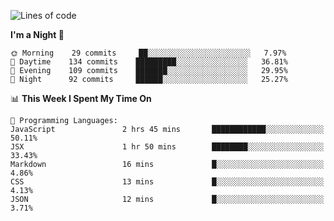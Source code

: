<!--START_SECTION:waka-->
![Lines of code](https://img.shields.io/badge/From%20Hello%20World%20I%27ve%20Written-143865%20lines%20of%20code-blue)

**I'm a Night 🦉** 

```text
🌞 Morning    29 commits     ██░░░░░░░░░░░░░░░░░░░░░░░   7.97% 
🌆 Daytime    134 commits    █████████░░░░░░░░░░░░░░░░   36.81% 
🌃 Evening    109 commits    ███████░░░░░░░░░░░░░░░░░░   29.95% 
🌙 Night      92 commits     ██████░░░░░░░░░░░░░░░░░░░   25.27%

```


📊 **This Week I Spent My Time On** 

```text
💬 Programming Languages: 
JavaScript               2 hrs 45 mins       ████████████░░░░░░░░░░░░░   50.11% 
JSX                      1 hr 50 mins        ████████░░░░░░░░░░░░░░░░░   33.43% 
Markdown                 16 mins             █░░░░░░░░░░░░░░░░░░░░░░░░   4.86% 
CSS                      13 mins             █░░░░░░░░░░░░░░░░░░░░░░░░   4.13% 
JSON                     12 mins             █░░░░░░░░░░░░░░░░░░░░░░░░   3.71%

```


<!--END_SECTION:waka-->

